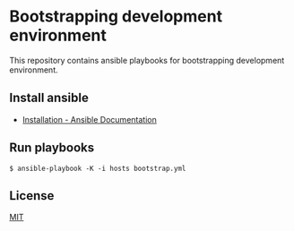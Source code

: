 # Bootstrapping development environment

This repository contains ansible playbooks for bootstrapping development environment.

## Install ansible

- [Installation - Ansible Documentation](http://docs.ansible.com/intro_installation.html)

## Run playbooks

```
$ ansible-playbook -K -i hosts bootstrap.yml
```

## License

[MIT](LICENSE)

